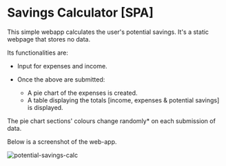 # Savings Calculator [SPA]

This simple webapp calculates the user's potential savings.
It's a static webpage that stores no data.

Its functionalities are:

* Input for expenses and income.

* Once the above are submitted:
  * A pie chart of the expenses is created.
  * A table displaying the totals [income, expenses & potential savings] is displayed.

The pie chart sections' colours change randomly* on each submission of data.

Below is a screenshot of the web-app.

![potential-savings-calc](https://github.com/tonnygitonga/Simple-Savings-Calculator-SPA/assets/118627853/1eb48ed4-3430-402b-a028-3d44ed432888)

